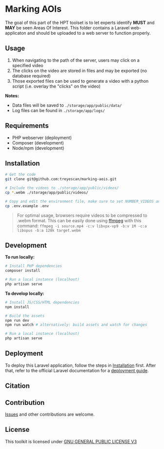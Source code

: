 # Marking AOIs

The goal of this part of the HPT toolset is to let experts identify **MUST** and **MAY** be seen Areas Of Interest. This folder contains a Laravel web-applicaton and should be uploaded to a web server to function properly.

## Usage

1. When navigating to the path of the server, users may click on a specified video
1. The clicks on the video are stored in files and may be exported (no database required)
1. Those exported files can be used to generate a video with a python script (i.e. overlay the "clicks" on the video)

**Notes:**

-   Data files will be saved to `./storage/app/public/data/`
-   Log files can be found in `./storage/app/logs/`

## Requirements

-   PHP webserver (deployment)
-   Composer (development)
-   Node/npm (development)

## Installation

```sh
# Get the code
git clone git@github.com:treyescan/marking-aois.git

# Include the videos to ./storage/app/public/videos/
cp *.webm ./storage/app/public/videos/

# Copy and edit the environment file, make sure to set NUMBER_VIDEOS and APP_URL
cp .env.example .env
```

> For optimal usage, browsers require videos to be compressed to .webm format. This can be easily done using [ffmpeg](https://ffmpeg.org/) with this command: `ffmpeg -i source.mp4 -c:v libvpx-vp9 -b:v 1M -c:a libopus -b:a 128k target.webm`

## Development

**To run locally:**

```sh
# Install PHP dependencies
composer install

# Run a local instance (localhost)
php artisan serve
```

**To develop locally:**

```sh
# Install JS/CSS/HTML dependencies
npm install

# Build the assets
npm run dev
npm run watch # alternatively: build assets and watch for changes

# Run a local instance (localhost)
php artisan serve
```

## Deployment

To deploy this Laravel application, follow the steps in [Installation](#installation) first. After that, refer to the official Laravel documentation for a [deployment guide](https://laravel.com/docs/9.x/deployment).

## Citation

## Contribution

[Issues](https://github.com/treyescan/marking-aois/issues/new) and other contributions are welcome.

## License

This toolkit is licensed under [GNU GENERAL PUBLIC LICENSE V3](/LICENSE)
